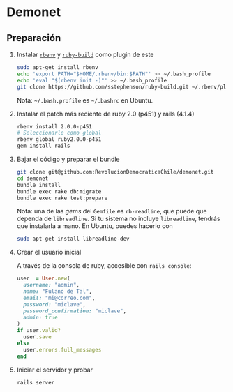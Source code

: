 # Demonet

## Preparación

1.  Instalar [`rbenv`](https://github.com/sstephenson/rbenv)
    y [`ruby-build`](https://github.com/sstephenson/ruby-build)
    como plugin de este

    ```bash
    sudo apt-get install rbenv
    echo 'export PATH="$HOME/.rbenv/bin:$PATH"' >> ~/.bash_profile
    echo 'eval "$(rbenv init -)"' >> ~/.bash_profile
    git clone https://github.com/sstephenson/ruby-build.git ~/.rbenv/plugins/ruby-build
    ```

    Nota: `~/.bash.profile` es `~/.bashrc` en Ubuntu.

2.  Instalar el patch más reciente de ruby 2.0 (p451) y
    rails (4.1.4)

    ```bash
    rbenv install 2.0.0-p451
    # Seleccionarlo como global
    rbenv global ruby2.0.0-p451
    gem install rails
    ```

3.  Bajar el código y preparar el bundle

    ```bash
    git clone git@github.com:RevolucionDemocraticaChile/demonet.git
    cd demonet
    bundle install
    bundle exec rake db:migrate
    bundle exec rake test:prepare
    ```
    Nota: una de las _gems_ del `Gemfile` es `rb-readline`, que puede que
    dependa de `libreadline`. Si tu sistema no incluye `libreadline`, tendrás
    que instalarla a mano. En Ubuntu, puedes hacerlo con

    ```bash
    sudo apt-get install libreadline-dev
    ```

4.  Crear el usuario inicial

    A través de la consola de ruby, accesible con `rails console`:

    ```ruby
    user  = User.new(
      username: "admin",
      name: "Fulano de Tal",
      email: "mi@correo.com",
      password: "miclave",
      password_confirmation: "miclave",
      admin: true
    )
    if user.valid?
      user.save
    else
      user.errors.full_messages
    end
    ```

5.  Iniciar el servidor y probar

    ```bash
    rails server
    ```
